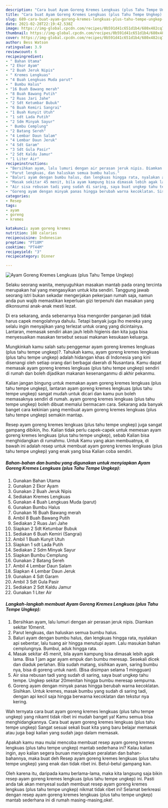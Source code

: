 ```yaml
---
description: "Cara buat Ayam Goreng Kremes Lengkuas (plus Tahu Tempe Ungkep) Sederhana dan Mudah Dibuat"
title: "Cara buat Ayam Goreng Kremes Lengkuas (plus Tahu Tempe Ungkep) Sederhana dan Mudah Dibuat"
slug: 689-cara-buat-ayam-goreng-kremes-lengkuas-plus-tahu-tempe-ungkep-sederhana-dan-mudah-dibuat
date: 2021-02-28T22:19:42.538Z
image: https://img-global.cpcdn.com/recipes/0b591d41c651d1b4/680x482cq70/ayam-goreng-kremes-lengkuas-plus-tahu-tempe-ungkep-foto-resep-utama.jpg
thumbnail: https://img-global.cpcdn.com/recipes/0b591d41c651d1b4/680x482cq70/ayam-goreng-kremes-lengkuas-plus-tahu-tempe-ungkep-foto-resep-utama.jpg
cover: https://img-global.cpcdn.com/recipes/0b591d41c651d1b4/680x482cq70/ayam-goreng-kremes-lengkuas-plus-tahu-tempe-ungkep-foto-resep-utama.jpg
author: Bess Watson
ratingvalue: 3.9
reviewcount: 6
recipeingredient:
- " Bahan Utama"
- "2 Ekor Ayam"
- "2 Buah Jeruk Nipis"
- " Kremes Lengkuas"
- "4 Buah Lengkuas Muda parut"
- " Bumbu Halus"
- "16 Buah Bawang merah"
- "8 Buah Bawang Putih"
- "2 Ruas Jari Jahe"
- "2 Sdt Ketumbar Bubuk"
- "6 Buah Kemiri Sangrai"
- "1 Buah Kunyit Utuh"
- "1 sdt Lada Putih"
- "2 Sdm Minyak Sayur"
- " Bumbu Cemplung"
- "2 Batang Sereh"
- "4 Lembar Daun Salam"
- "4 Lembar Daun Jeruk"
- "4 Sdt Garam"
- "3 Sdt Gula Pasir"
- "2 Sdt Kaldu Jamur"
- "1 Liter Air"
recipeinstructions:
- "Bersihkan ayam, lalu lumuri dengan air perasan jeruk nipis. Diamkan sekitar 10menit."
- "Parut lengkuas, dan haluskan semua bumbu halus."
- "Baluri ayam dengan bumbu halus, dan lengkuas hingga rata, nyalakan api sebentar, lalu tuang air hingga menutupi ayam. Lalu masukan bahan cemplungnya. Bumbui, aduk hingga rata."
- "Masak sekitar 45 menit, bila ayam kampung bisa dimasak lebih agak lama. Bisa 1 jam agar ayam empuk dan bumbu meresap. Sesekali dicek dan diaduk perlahan. Bila sudah matang, sisihkan ayam, saring bumbu nya, bisa di goreng untuk nanti. (Bisa disimpan selama 1 mingguan)"
- "Air sisa rebusan tadi yang sudah di saring, saya buat ungkep tahu tempe. Ungkep sekitar 20menitan hingga bumbu meresap sempurna."
- "Goreng ayam dengan minyak panas hingga berubah warna kecoklatan. Sisihkan. Untuk kremes, masak bumbu yang sudah di saring tadi, dengan api kecil saja hingga berwarna kecoklatan dan tekstur nya kering."
categories:
- Resep
tags:
- ayam
- goreng
- kremes

katakunci: ayam goreng kremes 
nutrition: 188 calories
recipecuisine: Indonesian
preptime: "PT18M"
cooktime: "PT44M"
recipeyield: "3"
recipecategory: Dinner

---
```



![Ayam Goreng Kremes Lengkuas (plus Tahu Tempe Ungkep)](https://img-global.cpcdn.com/recipes/0b591d41c651d1b4/680x482cq70/ayam-goreng-kremes-lengkuas-plus-tahu-tempe-ungkep-foto-resep-utama.jpg)

Selaku seorang wanita, menyuguhkan masakan mantab pada orang tercinta merupakan hal yang mengasyikan untuk kita sendiri. Tanggung jawab seorang istri bukan sekadar mengerjakan pekerjaan rumah saja, namun anda pun wajib memastikan keperluan gizi terpenuhi dan masakan yang dikonsumsi anak-anak mesti lezat.

Di era  sekarang, anda sebenarnya bisa mengorder panganan jadi tidak harus capek mengolahnya dahulu. Tetapi banyak juga lho mereka yang selalu ingin menyajikan yang terlezat untuk orang yang dicintainya. Lantaran, memasak sendiri akan jauh lebih higienis dan kita juga bisa menyesuaikan masakan tersebut sesuai makanan kesukaan keluarga. 



Mungkinkah kamu salah satu penggemar ayam goreng kremes lengkuas (plus tahu tempe ungkep)?. Tahukah kamu, ayam goreng kremes lengkuas (plus tahu tempe ungkep) adalah hidangan khas di Indonesia yang kini disenangi oleh setiap orang dari berbagai daerah di Nusantara. Kamu dapat memasak ayam goreng kremes lengkuas (plus tahu tempe ungkep) sendiri di rumah dan boleh dijadikan makanan kesenanganmu di akhir pekanmu.

Kalian jangan bingung untuk memakan ayam goreng kremes lengkuas (plus tahu tempe ungkep), lantaran ayam goreng kremes lengkuas (plus tahu tempe ungkep) sangat mudah untuk dicari dan kamu pun boleh memasaknya sendiri di rumah. ayam goreng kremes lengkuas (plus tahu tempe ungkep) boleh dibuat memalui bermacam cara. Sekarang ada banyak banget cara kekinian yang membuat ayam goreng kremes lengkuas (plus tahu tempe ungkep) semakin mantap.

Resep ayam goreng kremes lengkuas (plus tahu tempe ungkep) juga sangat gampang dibikin, lho. Kalian tidak perlu capek-capek untuk memesan ayam goreng kremes lengkuas (plus tahu tempe ungkep), sebab Kalian bisa menghidangkan di rumahmu. Untuk Kamu yang akan membuatnya, di bawah ini adalah resep untuk membuat ayam goreng kremes lengkuas (plus tahu tempe ungkep) yang enak yang bisa Kalian coba sendiri.

<!--inarticleads1-->

##### Bahan-bahan dan bumbu yang digunakan untuk menyiapkan Ayam Goreng Kremes Lengkuas (plus Tahu Tempe Ungkep):

1. Gunakan  Bahan Utama
1. Gunakan 2 Ekor Ayam
1. Gunakan 2 Buah Jeruk Nipis
1. Sediakan  Kremes Lengkuas
1. Gunakan 4 Buah Lengkuas Muda (parut)
1. Gunakan  Bumbu Halus
1. Gunakan 16 Buah Bawang merah
1. Ambil 8 Buah Bawang Putih
1. Sediakan 2 Ruas Jari Jahe
1. Siapkan 2 Sdt Ketumbar Bubuk
1. Sediakan 6 Buah Kemiri (Sangrai)
1. Ambil 1 Buah Kunyit Utuh
1. Siapkan 1 sdt Lada Putih
1. Sediakan 2 Sdm Minyak Sayur
1. Siapkan  Bumbu Cemplung
1. Gunakan 2 Batang Sereh
1. Ambil 4 Lembar Daun Salam
1. Siapkan 4 Lembar Daun Jeruk
1. Gunakan 4 Sdt Garam
1. Ambil 3 Sdt Gula Pasir
1. Sediakan 2 Sdt Kaldu Jamur
1. Gunakan 1 Liter Air




<!--inarticleads2-->

##### Langkah-langkah membuat Ayam Goreng Kremes Lengkuas (plus Tahu Tempe Ungkep):

1. Bersihkan ayam, lalu lumuri dengan air perasan jeruk nipis. Diamkan sekitar 10menit.
1. Parut lengkuas, dan haluskan semua bumbu halus.
1. Baluri ayam dengan bumbu halus, dan lengkuas hingga rata, nyalakan api sebentar, lalu tuang air hingga menutupi ayam. Lalu masukan bahan cemplungnya. Bumbui, aduk hingga rata.
1. Masak sekitar 45 menit, bila ayam kampung bisa dimasak lebih agak lama. Bisa 1 jam agar ayam empuk dan bumbu meresap. Sesekali dicek dan diaduk perlahan. Bila sudah matang, sisihkan ayam, saring bumbu nya, bisa di goreng untuk nanti. (Bisa disimpan selama 1 mingguan)
1. Air sisa rebusan tadi yang sudah di saring, saya buat ungkep tahu tempe. Ungkep sekitar 20menitan hingga bumbu meresap sempurna.
1. Goreng ayam dengan minyak panas hingga berubah warna kecoklatan. Sisihkan. Untuk kremes, masak bumbu yang sudah di saring tadi, dengan api kecil saja hingga berwarna kecoklatan dan tekstur nya kering.




Wah ternyata cara buat ayam goreng kremes lengkuas (plus tahu tempe ungkep) yang nikamt tidak ribet ini mudah banget ya! Kamu semua bisa menghidangkannya. Cara buat ayam goreng kremes lengkuas (plus tahu tempe ungkep) Sangat sesuai sekali buat kita yang baru belajar memasak atau juga bagi kalian yang sudah jago dalam memasak.

Apakah kamu mau mulai mencoba membuat resep ayam goreng kremes lengkuas (plus tahu tempe ungkep) mantab sederhana ini? Kalau kalian ingin, ayo kalian segera buruan menyiapkan peralatan dan bahan-bahannya, maka buat deh Resep ayam goreng kremes lengkuas (plus tahu tempe ungkep) yang enak dan tidak ribet ini. Betul-betul gampang kan. 

Oleh karena itu, daripada kamu berlama-lama, maka kita langsung saja bikin resep ayam goreng kremes lengkuas (plus tahu tempe ungkep) ini. Pasti anda tak akan menyesal sudah membuat resep ayam goreng kremes lengkuas (plus tahu tempe ungkep) nikmat tidak ribet ini! Selamat berkreasi dengan resep ayam goreng kremes lengkuas (plus tahu tempe ungkep) mantab sederhana ini di rumah masing-masing,oke!.

